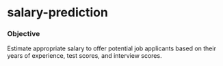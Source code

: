 # salary-prediction

### Objective
Estimate appropriate salary to offer potential job applicants based on their years of experience, test scores, and interview scores.
